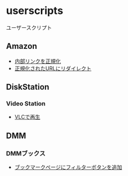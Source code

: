 # userscripts

ユーザースクリプト

## Amazon

- [内部リンクを正規化](https://github.com/munierujp/userscripts/raw/master/scripts/amazon/normalize-internal-links.user.js)
- [正規化されたURLにリダイレクト](https://github.com/munierujp/userscripts/raw/master/scripts/amazon/redirect-to-normalized-url.user.js)

## DiskStation

### Video Station

- [VLCで再生](https://github.com/munierujp/userscripts/raw/master/scripts/disk-station/video-station/play-with-vlc.user.js)

## DMM

### DMMブックス

- [ブックマークページにフィルターボタンを追加](https://github.com/munierujp/userscripts/raw/master/scripts/dmm/books/add-filter-button-on-bookmark-page.user.js)
